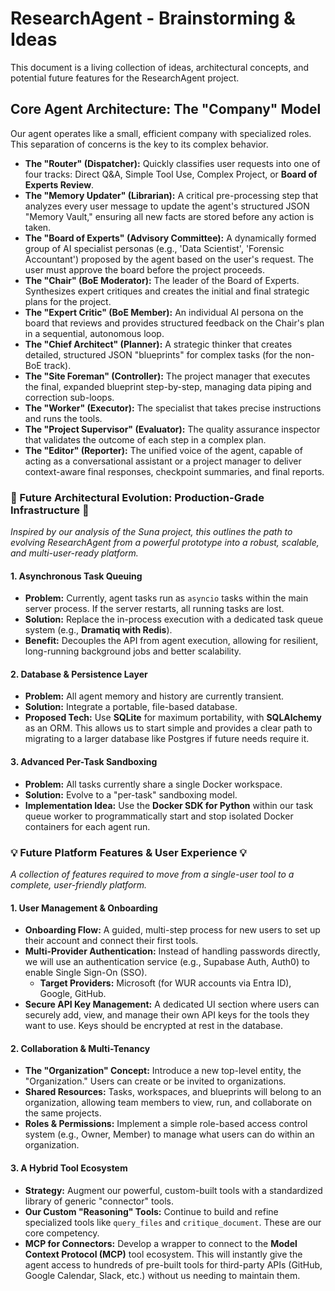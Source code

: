 # ResearchAgent - Brainstorming & Ideas

This document is a living collection of ideas, architectural concepts, and potential future features for the ResearchAgent project.

## Core Agent Architecture: The "Company" Model

Our agent operates like a small, efficient company with specialized roles. This separation of concerns is the key to its complex behavior.

-   **The "Router" (Dispatcher):** Quickly classifies user requests into one of four tracks: Direct Q&A, Simple Tool Use, Complex Project, or **Board of Experts Review**.
-   **The "Memory Updater" (Librarian):** A critical pre-processing step that analyzes every user message to update the agent's structured JSON "Memory Vault," ensuring all new facts are stored before any action is taken.
-   **The "Board of Experts" (Advisory Committee):** A dynamically formed group of AI specialist personas (e.g., 'Data Scientist', 'Forensic Accountant') proposed by the agent based on the user's request. The user must approve the board before the project proceeds.
-   **The "Chair" (BoE Moderator):** The leader of the Board of Experts. Synthesizes expert critiques and creates the initial and final strategic plans for the project.
-   **The "Expert Critic" (BoE Member):** An individual AI persona on the board that reviews and provides structured feedback on the Chair's plan in a sequential, autonomous loop.
-   **The "Chief Architect" (Planner):** A strategic thinker that creates detailed, structured JSON "blueprints" for complex tasks (for the non-BoE track).
-   **The "Site Foreman" (Controller):** The project manager that executes the final, expanded blueprint step-by-step, managing data piping and correction sub-loops.
-   **The "Worker" (Executor):** The specialist that takes precise instructions and runs the tools.
-   **The "Project Supervisor" (Evaluator):** The quality assurance inspector that validates the outcome of each step in a complex plan.
-   **The "Editor" (Reporter):** The unified voice of the agent, capable of acting as a conversational assistant or a project manager to deliver context-aware final responses, checkpoint summaries, and final reports.

### 🚀 Future Architectural Evolution: Production-Grade Infrastructure 🚀

_Inspired by our analysis of the Suna project, this outlines the path to evolving ResearchAgent from a powerful prototype into a robust, scalable, and multi-user-ready platform._

#### 1\. Asynchronous Task Queuing

-   **Problem:** Currently, agent tasks run as `asyncio` tasks within the main server process. If the server restarts, all running tasks are lost.
-   **Solution:** Replace the in-process execution with a dedicated task queue system (e.g., **Dramatiq with Redis**).
-   **Benefit:** Decouples the API from agent execution, allowing for resilient, long-running background jobs and better scalability.

#### 2\. Database & Persistence Layer

-   **Problem:** All agent memory and history are currently transient.
-   **Solution:** Integrate a portable, file-based database.
-   **Proposed Tech:** Use **SQLite** for maximum portability, with **SQLAlchemy** as an ORM. This allows us to start simple and provides a clear path to migrating to a larger database like Postgres if future needs require it.

#### 3\. Advanced Per-Task Sandboxing

-   **Problem:** All tasks currently share a single Docker workspace.
-   **Solution:** Evolve to a "per-task" sandboxing model.
-   **Implementation Idea:** Use the **Docker SDK for Python** within our task queue worker to programmatically start and stop isolated Docker containers for each agent run.

### 💡 Future Platform Features & User Experience 💡

_A collection of features required to move from a single-user tool to a complete, user-friendly platform._

#### 1\. User Management & Onboarding

-   **Onboarding Flow:** A guided, multi-step process for new users to set up their account and connect their first tools.
-   **Multi-Provider Authentication:** Instead of handling passwords directly, we will use an authentication service (e.g., Supabase Auth, Auth0) to enable Single Sign-On (SSO).
    -   **Target Providers:** Microsoft (for WUR accounts via Entra ID), Google, GitHub.
-   **Secure API Key Management:** A dedicated UI section where users can securely add, view, and manage their own API keys for the tools they want to use. Keys should be encrypted at rest in the database.

#### 2\. Collaboration & Multi-Tenancy

-   **The "Organization" Concept:** Introduce a new top-level entity, the "Organization." Users can create or be invited to organizations.
-   **Shared Resources:** Tasks, workspaces, and blueprints will belong to an organization, allowing team members to view, run, and collaborate on the same projects.
-   **Roles & Permissions:** Implement a simple role-based access control system (e.g., Owner, Member) to manage what users can do within an organization.

#### 3\. A Hybrid Tool Ecosystem

-   **Strategy:** Augment our powerful, custom-built tools with a standardized library of generic "connector" tools.
-   **Our Custom "Reasoning" Tools:** Continue to build and refine specialized tools like `query_files` and `critique_document`. These are our core competency.
-   **MCP for Connectors:** Develop a wrapper to connect to the **Model Context Protocol (MCP)** tool ecosystem. This will instantly give the agent access to hundreds of pre-built tools for third-party APIs (GitHub, Google Calendar, Slack, etc.) without us needing to maintain them.
